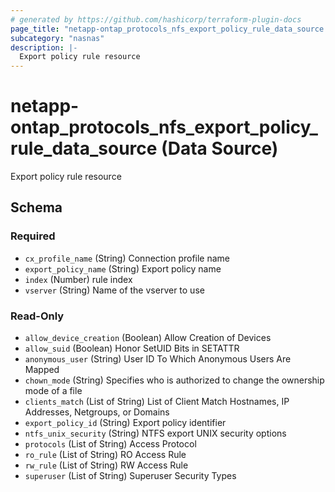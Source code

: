```yaml
---
# generated by https://github.com/hashicorp/terraform-plugin-docs
page_title: "netapp-ontap_protocols_nfs_export_policy_rule_data_source Data Source - terraform-provider-netapp-ontap"
subcategory: "nasnas"
description: |-
  Export policy rule resource
---
```


# netapp-ontap_protocols_nfs_export_policy_rule_data_source (Data Source)

Export policy rule resource



<!-- schema generated by tfplugindocs -->
## Schema

### Required

- `cx_profile_name` (String) Connection profile name
- `export_policy_name` (String) Export policy name
- `index` (Number) rule index
- `vserver` (String) Name of the vserver to use

### Read-Only

- `allow_device_creation` (Boolean) Allow Creation of Devices
- `allow_suid` (Boolean) Honor SetUID Bits in SETATTR
- `anonymous_user` (String) User ID To Which Anonymous Users Are Mapped
- `chown_mode` (String) Specifies who is authorized to change the ownership mode of a file
- `clients_match` (List of String) List of Client Match Hostnames, IP Addresses, Netgroups, or Domains
- `export_policy_id` (String) Export policy identifier
- `ntfs_unix_security` (String) NTFS export UNIX security options
- `protocols` (List of String) Access Protocol
- `ro_rule` (List of String) RO Access Rule
- `rw_rule` (List of String) RW Access Rule
- `superuser` (List of String) Superuser Security Types


